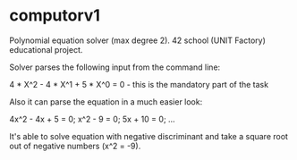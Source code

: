 # computorv1
Polynomial equation solver (max degree 2). 42 school (UNIT Factory) educational project.

Solver parses the following input from the command line:

4 * X^2 - 4 * X^1 + 5 * X^0 = 0   - this is the mandatory part of the task

Also it can parse the equation in a much easier look:

4x^2 - 4x + 5 = 0;
x^2 - 9 = 0;
5x + 10 = 0;
...

It's able to solve equation with negative discriminant and take a square root out of negative numbers (x^2 = -9).
